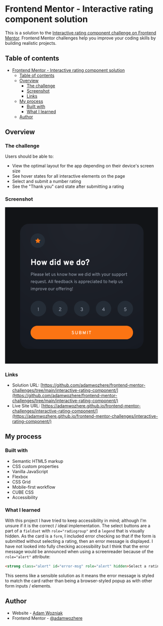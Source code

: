 # Frontend Mentor - Interactive rating component solution

This is a solution to the [Interactive rating component challenge on Frontend Mentor](https://www.frontendmentor.io/challenges/interactive-rating-component-koxpeBUmI). Frontend Mentor challenges help you improve your coding skills by building realistic projects. 

## Table of contents

- [Frontend Mentor - Interactive rating component solution](#frontend-mentor---interactive-rating-component-solution)
  - [Table of contents](#table-of-contents)
  - [Overview](#overview)
    - [The challenge](#the-challenge)
    - [Screenshot](#screenshot)
    - [Links](#links)
  - [My process](#my-process)
    - [Built with](#built-with)
    - [What I learned](#what-i-learned)
  - [Author](#author)


## Overview

### The challenge

Users should be able to:

- View the optimal layout for the app depending on their device's screen size
- See hover states for all interactive elements on the page
- Select and submit a number rating
- See the "Thank you" card state after submitting a rating

### Screenshot

![](./screenshot.png)


### Links

- Solution URL: [https://github.com/adamwozhere/frontend-mentor-challenges/tree/main/interactive-rating-component/](https://github.com/adamwozhere/frontend-mentor-challenges/tree/main/interactive-rating-component/)
- Live Site URL: [https://adamwozhere.github.io/frontend-mentor-challenges/interactive-rating-component/](https://adamwozhere.github.io/frontend-mentor-challenges/interactive-rating-component/)

## My process

### Built with

- Semantic HTML5 markup
- CSS custom properties
- Vanilla JavaScript
- Flexbox
- CSS Grid
- Mobile-first workflow
- CUBE CSS
- Accessibility

### What I learned

With this project I have tried to keep accessibility in mind; although I'm unsure if it is the correct / ideal implementation. The select buttons are a part of a `fieldset` with `role="radiogroup"` and a `legend` that is visually hidden. As the card is a `form`, I included error checking so that if the form is submitted without selecting a rating, then an error message is displayed. I have not looked into fully checking accessibility but I think that the error message would be announced when using a screenreader because of the `role="alert"` attribute:

```html
<strong class="alert" id="error-msg" role="alert" hidden>Select a rating from 1 to 5</strong>
```
This seems like a sensible solution as it means the error message is styled to match the card rather than being a browser-styled popup as with other form inputs / elements.

## Author

- Website - [Adam Wozniak](https://www.adamwozniak.uk)
- Frontend Mentor - [@adamwozhere](https://www.frontendmentor.io/profile/adamwozhere)


